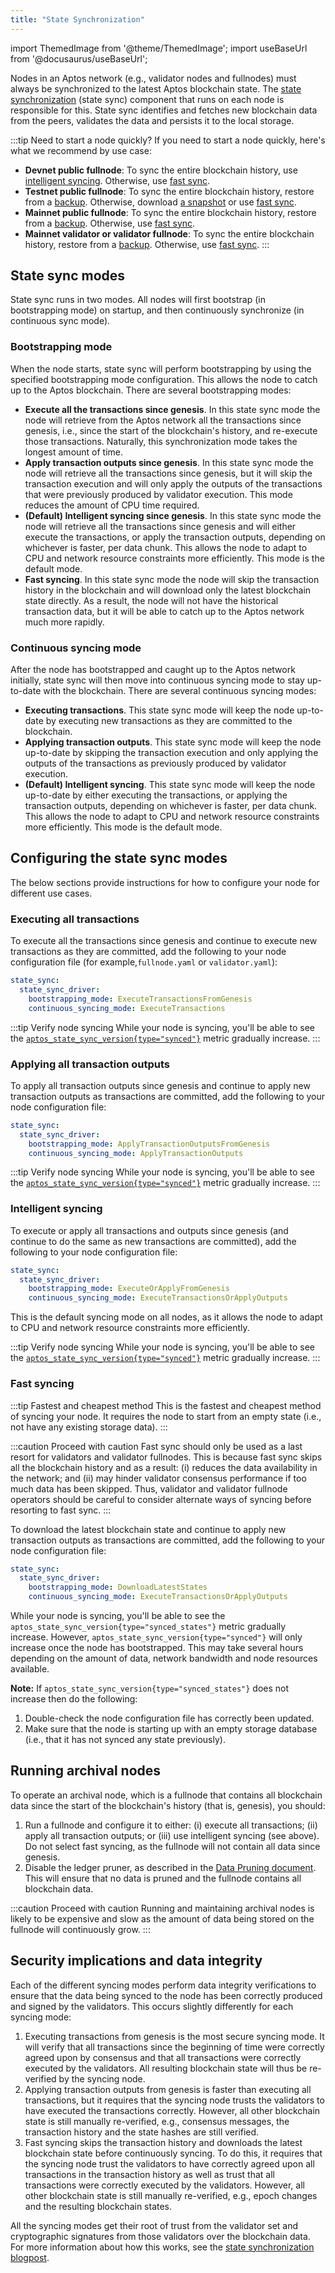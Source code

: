 ```yaml
---
title: "State Synchronization"
---
```


import ThemedImage from '@theme/ThemedImage';
import useBaseUrl from '@docusaurus/useBaseUrl';

Nodes in an Aptos network (e.g., validator nodes and fullnodes) must always be synchronized to the latest Aptos blockchain state. The [state synchronization](https://medium.com/aptoslabs/the-evolution-of-state-sync-the-path-to-100k-transactions-per-second-with-sub-second-latency-at-52e25a2c6f10) (state sync) component that runs on each node is responsible for this. State sync identifies and fetches new blockchain data from the peers, validates the data and persists it to the local storage.

:::tip Need to start a node quickly?
If you need to start a node quickly, here's what we recommend by use case:

- **Devnet public fullnode**: To sync the entire blockchain history, use [intelligent syncing](state-sync.md#intelligent-syncing). Otherwise, use [fast sync](state-sync.md#fast-syncing).
- **Testnet public fullnode**: To sync the entire blockchain history, restore from a [backup](../nodes/full-node/aptos-db-restore.md). Otherwise, download [a snapshot](../nodes/full-node/bootstrap-fullnode.md) or use [fast sync](state-sync.md#fast-syncing).
- **Mainnet public fullnode**: To sync the entire blockchain history, restore from a [backup](../nodes/full-node/aptos-db-restore.md). Otherwise, use [fast sync](state-sync.md#fast-syncing).
- **Mainnet validator or validator fullnode**: To sync the entire blockchain history, restore from a [backup](../nodes/full-node/aptos-db-restore.md). Otherwise, use [fast sync](state-sync.md#fast-syncing).
  :::

## State sync modes

State sync runs in two modes. All nodes will first bootstrap (in bootstrapping mode) on startup, and then continuously synchronize (in continuous sync mode).

### Bootstrapping mode

When the node starts, state sync will perform bootstrapping by using the specified bootstrapping mode configuration. This allows the node to catch up to the Aptos blockchain. There are several bootstrapping modes:

- **Execute all the transactions since genesis**. In this state sync mode the node will retrieve from the Aptos network all the transactions since genesis, i.e., since the start of the blockchain's history, and re-execute those transactions. Naturally, this synchronization mode takes the longest amount of time.
- **Apply transaction outputs since genesis**. In this state sync mode the node will retrieve all the transactions since genesis, but it will skip the transaction execution and will only apply the outputs of the transactions that were previously produced by validator execution. This mode reduces the amount of CPU time required.
- **(Default) Intelligent syncing since genesis**. In this state sync mode the node will retrieve all the transactions since genesis and will either execute the transactions, or apply the transaction outputs, depending on whichever is faster, per data chunk. This allows the node to adapt to CPU and network resource constraints more efficiently. This mode is the default mode.
- **Fast syncing**. In this state sync mode the node will skip the transaction history in the blockchain and will download only the latest blockchain state directly. As a result, the node will not have the historical transaction data, but it will be able to catch up to the Aptos network much more rapidly.

### Continuous syncing mode

After the node has bootstrapped and caught up to the Aptos network initially, state sync will then move into continuous syncing mode to stay up-to-date with the blockchain. There are several continuous syncing modes:

- **Executing transactions**. This state sync mode will keep the node up-to-date by executing new transactions as they are committed to the blockchain.
- **Applying transaction outputs**. This state sync mode will keep the node up-to-date by skipping the transaction execution and only applying the outputs of the transactions as previously produced by validator execution.
- **(Default) Intelligent syncing**. This state sync mode will keep the node up-to-date by either executing the transactions, or applying the transaction outputs, depending on whichever is faster, per data chunk. This allows the node to adapt to CPU and network resource constraints more efficiently. This mode is the default mode.

## Configuring the state sync modes

The below sections provide instructions for how to configure your node for different use cases.

### Executing all transactions

To execute all the transactions since genesis and continue to execute new
transactions as they are committed, add the following to your node
configuration file (for example,`fullnode.yaml` or `validator.yaml`):

```yaml
state_sync:
  state_sync_driver:
    bootstrapping_mode: ExecuteTransactionsFromGenesis
    continuous_syncing_mode: ExecuteTransactions
```

:::tip Verify node syncing
While your node is syncing, you'll be able to see the
[`aptos_state_sync_version{type="synced"}`](../nodes/full-node/fullnode-source-code-or-docker.md#verify-initial-synchronization) metric gradually increase.
:::

### Applying all transaction outputs

To apply all transaction outputs since genesis and continue to apply new
transaction outputs as transactions are committed, add the following to your
node configuration file:

```yaml
state_sync:
  state_sync_driver:
    bootstrapping_mode: ApplyTransactionOutputsFromGenesis
    continuous_syncing_mode: ApplyTransactionOutputs
```

:::tip Verify node syncing
While your node is syncing, you'll be able to see the
[`aptos_state_sync_version{type="synced"}`](../nodes/full-node/fullnode-source-code-or-docker.md#verify-initial-synchronization) metric gradually increase.
:::

### Intelligent syncing

To execute or apply all transactions and outputs since genesis (and continue to
do the same as new transactions are committed), add the following to your node
configuration file:

```yaml
state_sync:
  state_sync_driver:
    bootstrapping_mode: ExecuteOrApplyFromGenesis
    continuous_syncing_mode: ExecuteTransactionsOrApplyOutputs
```

This is the default syncing mode on all nodes, as it allows the node to adapt to CPU and network resource constraints more efficiently.

:::tip Verify node syncing
While your node is syncing, you'll be able to see the
[`aptos_state_sync_version{type="synced"}`](../nodes/full-node/fullnode-source-code-or-docker.md#verify-initial-synchronization) metric gradually increase.
:::

### Fast syncing

:::tip Fastest and cheapest method
This is the fastest and cheapest method of syncing your node. It
requires the node to start from an empty state (i.e., not have any existing
storage data).
:::

:::caution Proceed with caution
Fast sync should only be used as a last resort for validators and
validator fullnodes. This is because fast sync skips all the blockchain
history and as a result: (i) reduces the data availability in the network;
and (ii) may hinder validator consensus performance if too much data has
been skipped. Thus, validator and validator fullnode operators should be
careful to consider alternate ways of syncing before resorting to fast sync.
:::

To download the latest blockchain state and continue to apply new
transaction outputs as transactions are committed, add the following to your
node configuration file:

```yaml
state_sync:
  state_sync_driver:
    bootstrapping_mode: DownloadLatestStates
    continuous_syncing_mode: ExecuteTransactionsOrApplyOutputs
```

While your node is syncing, you'll be able to see the
`aptos_state_sync_version{type="synced_states"}` metric gradually increase.
However, `aptos_state_sync_version{type="synced"}` will only increase once
the node has bootstrapped. This may take several hours depending on the
amount of data, network bandwidth and node resources available.

**Note:** If `aptos_state_sync_version{type="synced_states"}` does not
increase then do the following:

1. Double-check the node configuration file has correctly been updated.
2. Make sure that the node is starting up with an empty storage database
   (i.e., that it has not synced any state previously).

## Running archival nodes

To operate an archival node, which is a fullnode that contains all blockchain data
since the start of the blockchain's history (that is, genesis), you should:

1. Run a fullnode and configure it to either: (i) execute all transactions; (ii) apply all transaction outputs; or (iii)
   use intelligent syncing (see above). Do not select fast syncing, as the fullnode will not contain all data since genesis.
2. Disable the ledger pruner, as described in the [Data Pruning document](data-pruning.md#disabling-the-ledger-pruner).
   This will ensure that no data is pruned and the fullnode contains all blockchain data.

:::caution Proceed with caution
Running and maintaining archival nodes is likely to be expensive and slow
as the amount of data being stored on the fullnode will continuously grow.
:::

## Security implications and data integrity

Each of the different syncing modes perform data integrity verifications to
ensure that the data being synced to the node has been correctly produced
and signed by the validators. This occurs slightly differently for
each syncing mode:

1. Executing transactions from genesis is the most secure syncing mode. It will
   verify that all transactions since the beginning of time were correctly agreed
   upon by consensus and that all transactions were correctly executed by the
   validators. All resulting blockchain state will thus be re-verified by the
   syncing node.
2. Applying transaction outputs from genesis is faster than executing all
   transactions, but it requires that the syncing node trusts the validators to
   have executed the transactions correctly. However, all other
   blockchain state is still manually re-verified, e.g., consensus messages,
   the transaction history and the state hashes are still verified.
3. Fast syncing skips the transaction history and downloads the latest
   blockchain state before continuously syncing. To do this, it requires that the
   syncing node trust the validators to have correctly agreed upon all
   transactions in the transaction history as well as trust that all transactions
   were correctly executed by the validators. However, all other blockchain state
   is still manually re-verified, e.g., epoch changes and the resulting blockchain states.

All the syncing modes get their root of trust from the validator set
and cryptographic signatures from those validators over the blockchain data.
For more information about how this works, see the [state synchronization blogpost](https://medium.com/aptoslabs/the-evolution-of-state-sync-the-path-to-100k-transactions-per-second-with-sub-second-latency-at-52e25a2c6f10).
